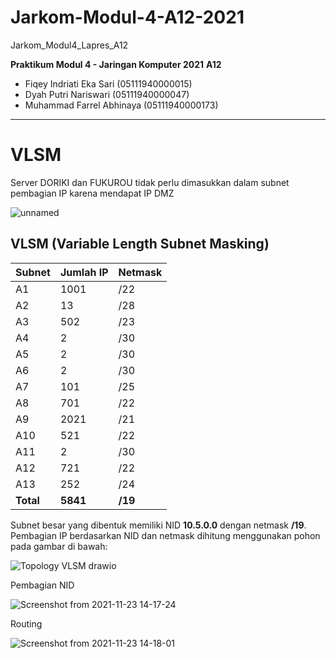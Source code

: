 # Jarkom-Modul-4-A12-2021
Jarkom_Modul4_Lapres_A12

**Praktikum Modul 4 - Jaringan Komputer 2021**
**A12**
-   Fiqey Indriati Eka Sari (05111940000015)
-   Dyah Putri Nariswari (05111940000047)
-   Muhammad Farrel Abhinaya (05111940000173)
---
# VLSM
Server DORIKI dan FUKUROU tidak perlu dimasukkan dalam subnet pembagian IP karena mendapat IP DMZ

![unnamed](https://user-images.githubusercontent.com/57583780/142830307-4739f053-3695-48de-acdc-097842af9fba.png)

## VLSM (Variable Length Subnet Masking) 

| Subnet | Jumlah IP | Netmask |
|--------|-----------|---------|
| A1     | 1001      | /22     |
| A2     | 13        | /28     |
| A3     | 502       | /23     |
| A4     | 2         | /30     |
| A5     | 2         | /30     |
| A6     | 2         | /30     |
| A7     | 101       | /25     |
| A8     | 701       | /22     |
| A9     | 2021      | /21     |
| A10    | 521       | /22     |
| A11    | 2         | /30     |
| A12    | 721       | /22     |
| A13    | 252       | /24     |
| **Total**  | **5841**      | **/19**     |

Subnet besar yang dibentuk memiliki NID **10.5.0.0** dengan netmask **/19**. Pembagian IP berdasarkan NID dan netmask dihitung menggunakan pohon pada gambar di bawah:

![Topology VLSM drawio](https://user-images.githubusercontent.com/57583780/142831308-75cfd242-95fe-4c28-8515-8744837eb8ad.png)


Pembagian NID

![Screenshot from 2021-11-23 14-17-24](https://user-images.githubusercontent.com/57583780/142984610-9b009dca-ec0b-4248-a2b1-278213e4a4a7.png)

Routing

![Screenshot from 2021-11-23 14-18-01](https://user-images.githubusercontent.com/57583780/142984640-99465671-63b7-43d1-8372-1b67b5344cba.png)
